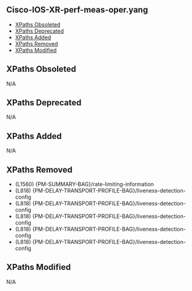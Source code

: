 ## Cisco-IOS-XR-perf-meas-oper.yang

- [XPaths Obsoleted](#xpaths-obsoleted)
- [XPaths Deprecated](#xpaths-deprecated)
- [XPaths Added](#xpaths-added)
- [XPaths Removed](#xpaths-removed)
- [XPaths Modified](#xpaths-modified)

## XPaths Obsoleted

N/A

## XPaths Deprecated

N/A

## XPaths Added

N/A

## XPaths Removed

- (L1560)	{PM-SUMMARY-BAG}/rate-limiting-information
- (L818)	{PM-DELAY-TRANSPORT-PROFILE-BAG}/liveness-detection-config
- (L818)	{PM-DELAY-TRANSPORT-PROFILE-BAG}/liveness-detection-config
- (L818)	{PM-DELAY-TRANSPORT-PROFILE-BAG}/liveness-detection-config
- (L818)	{PM-DELAY-TRANSPORT-PROFILE-BAG}/liveness-detection-config
- (L818)	{PM-DELAY-TRANSPORT-PROFILE-BAG}/liveness-detection-config

## XPaths Modified

N/A

